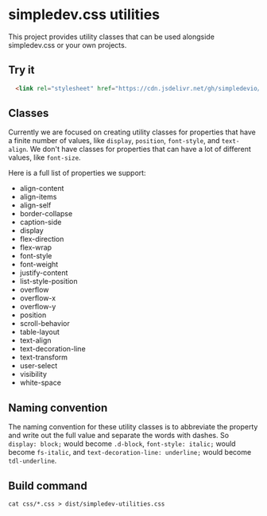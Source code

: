 # simpledev.css utilities

This project provides utility classes that can be used alongside simpledev.css or your own projects.

## Try it

```html
  <link rel="stylesheet" href="https://cdn.jsdelivr.net/gh/simpledevio/simpledev-css-utilities@latest/dist/simpledev-utilities.css">
```

## Classes

Currently we are focused on creating utility classes for properties that have a finite number of values, like `display`, `position`, `font-style`, and `text-align`. We don't have classes for properties that can have a lot of different values, like `font-size`.

Here is a full list of properties we support:
- align-content
- align-items
- align-self
- border-collapse
- caption-side
- display
- flex-direction
- flex-wrap
- font-style
- font-weight
- justify-content
- list-style-position
- overflow
- overflow-x
- overflow-y
- position
- scroll-behavior
- table-layout
- text-align
- text-decoration-line
- text-transform
- user-select
- visibility
- white-space

## Naming convention

The naming convention for these utility classes is to abbreviate the property and write out the full value and separate the words with dashes. So `display: block;` would become `.d-block`, `font-style: italic;` would become `fs-italic`, and `text-decoration-line: underline;` would become `tdl-underline`.

## Build command

```
cat css/*.css > dist/simpledev-utilities.css
```
